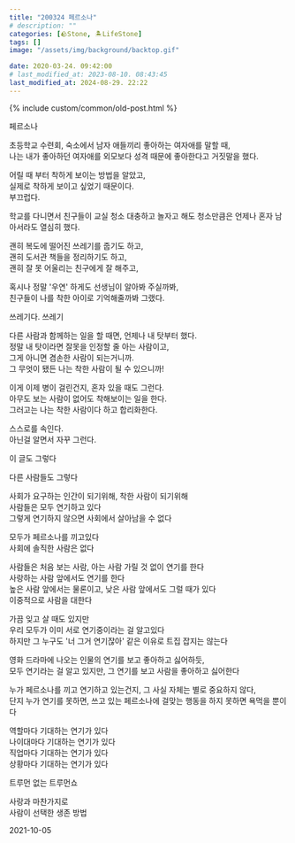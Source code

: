 ```yaml
---
title: "200324 페르소나"
# description: ""
categories: [🪨Stone, 🏝️LifeStone]
tags: []
image: "/assets/img/background/backtop.gif"

date: 2020-03-24. 09:42:00
# last_modified_at: 2023-08-10. 08:43:45
last_modified_at: 2024-08-29. 22:22
---
```


{% include custom/common/old-post.html %}

페르소나  

초등학교 수련회, 숙소에서 남자 애들끼리 좋아하는 여자애를 말할 때,  
나는 내가 좋아하던 여자애를 외모보다 성격 때문에 좋아한다고 거짓말을 했다.  

어릴 때 부터 착하게 보이는 방법을 알았고,  
실제로 착하게 보이고 싶었기 때문이다.  
부끄럽다.  

학교를 다니면서 친구들이 교실 청소 대충하고 놀자고 해도 청소만큼은 언제나 혼자 남아서라도 열심히 했다.  

괜히 복도에 떨어진 쓰레기를 줍기도 하고,  
괜히 도서관 책들을 정리하기도 하고,  
괜히 잘 못 어울리는 친구에게 잘 해주고,  

혹시나 정말 '우연' 하게도 선생님이 알아봐 주실까봐,  
친구들이 나를 착한 아이로 기억해줄까봐 그랬다.  

쓰레기다. 쓰레기  

다른 사람과 함께하는 일을 할 때면, 언제나 내 탓부터 했다.  
정말 내 탓이라면 잘못을 인정할 줄 아는 사람이고,  
그게 아니면 겸손한 사람이 되는거니까.  
그 무엇이 됐든 나는 착한 사람이 될 수 있으니까!  

이게 이제 병이 걸린건지, 혼자 있을 때도 그런다.  
아무도 보는 사람이 없어도 착해보이는 일을 한다.  
그러고는 나는 착한 사람이다 하고 합리화한다.  

스스로를 속인다.  
아닌걸 알면서 자꾸 그런다.  

이 글도 그렇다  

다른 사람들도 그렇다  

사회가 요구하는 인간이 되기위해, 착한 사람이 되기위해  
사람들은 모두 연기하고 있다  
그렇게 연기하지 않으면 사회에서 살아남을 수 없다  

모두가 페르소나를 끼고있다  
사회에 솔직한 사람은 없다  

사람들은 처음 보는 사람, 아는 사람 가릴 것 없이 연기를 한다  
사랑하는 사람 앞에서도 연기를 한다  
높은 사람 앞에서는 물론이고, 낮은 사람 앞에서도 그럴 때가 있다  
이중적으로 사람을 대한다  

가끔 잊고 살 때도 있지만  
우리 모두가 이미 서로 연기중이라는 걸 알고있다  
하지만 그 누구도 '너 그거 연기잖아' 같은 이유로 트집 잡지는 않는다  

영화 드라마에 나오는 인물의 연기를 보고 좋아하고 싫어하듯,  
모두 연기라는 걸 알고 있지만, 그 연기를 보고 사람을 좋아하고 싫어한다  

누가 페르소나를 끼고 연기하고 있는건지, 그 사실 자체는 별로 중요하지 않다,  
단지 누가 연기를 못하면, 쓰고 있는 페르소나에 걸맞는 행동을 하지 못하면 욕먹을 뿐이다  

역할마다 기대하는 연기가 있다  
나이대마다 기대하는 연기가 있다  
직업마다 기대하는 연기가 있다  
상황마다 기대하는 연기가 있다  

트루먼 없는 트루먼쇼  

사랑과 마찬가지로  
사람이 선택한 생존 방법  

2021-10-05  
